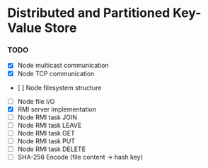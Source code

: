 # Distributed and Partitioned Key-Value Store

### TODO
- [x] Node multicast communication
- [x] Node TCP communication
- [ ] Node filesystem structure
- [ ] Node file I/O
- [x] RMI server implementation
- [ ] Node RMI task JOIN
- [ ] Node RMI task LEAVE
- [ ] Node RMI task GET 
- [ ] Node RMI task PUT
- [ ] Node RMI task DELETE
- [ ] SHA-256 Encode (file content -> hash key)